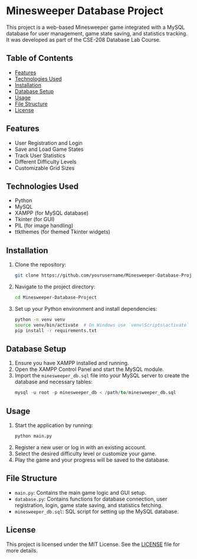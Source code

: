 # Minesweeper Database Project

This project is a web-based Minesweeper game integrated with a MySQL database for user management, game state saving, and statistics tracking. It was developed as part of the CSE-208 Database Lab Course.

## Table of Contents

- [Features](#features)
- [Technologies Used](#technologies-used)
- [Installation](#installation)
- [Database Setup](#database-setup)
- [Usage](#usage)
- [File Structure](#file-structure)
- [License](#license)

## Features

- User Registration and Login
- Save and Load Game States
- Track User Statistics
- Different Difficulty Levels
- Customizable Grid Sizes

## Technologies Used

- Python
- MySQL
- XAMPP (for MySQL database)
- Tkinter (for GUI)
- PIL (for image handling)
- ttkthemes (for themed Tkinter widgets)

## Installation

1. Clone the repository:
    ```bash
    git clone https://github.com/yourusername/Minesweeper-Database-Project.git
    ```
2. Navigate to the project directory:
    ```bash
    cd Minesweeper-Database-Project
    ```
3. Set up your Python environment and install dependencies:
    ```bash
    python -m venv venv
    source venv/bin/activate  # On Windows use `venv\Scripts\activate`
    pip install -r requirements.txt
    ```

## Database Setup

1. Ensure you have XAMPP installed and running.
2. Open the XAMPP Control Panel and start the MySQL module.
3. Import the `minesweeper_db.sql` file into your MySQL server to create the database and necessary tables:
    ```sql
    mysql -u root -p minesweeper_db < /path/to/minesweeper_db.sql
    ```

## Usage

1. Start the application by running:
    ```bash
    python main.py
    ```
2. Register a new user or log in with an existing account.
3. Select the desired difficulty level or customize your game.
4. Play the game and your progress will be saved to the database.

## File Structure

- `main.py`: Contains the main game logic and GUI setup.
- `database.py`: Contains functions for database connection, user registration, login, game state saving, and statistics fetching.
- `minesweeper_db.sql`: SQL script for setting up the MySQL database.

## License

This project is licensed under the MIT License. See the [LICENSE](LICENSE) file for more details.
